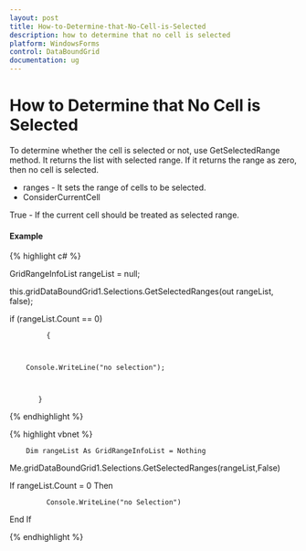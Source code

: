 ```yaml
---
layout: post
title: How-to-Determine-that-No-Cell-is-Selected
description: how to determine that no cell is selected
platform: WindowsForms
control: DataBoundGrid
documentation: ug
---
```


# How to Determine that No Cell is Selected

To determine whether the cell is selected or not, use GetSelectedRange method. It returns the list with selected range. If it returns the range as zero, then no cell is selected.

* ranges - It sets the range of cells to be selected.
* ConsiderCurrentCell

True - If the current cell should be treated as selected range.

#### Example

{% highlight c# %}



GridRangeInfoList rangeList = null;



   this.gridDataBoundGrid1.Selections.GetSelectedRanges(out rangeList, false);



   if (rangeList.Count == 0)



     	     {



     	Console.WriteLine("no selection");



           }

{% endhighlight %}

{% highlight vbnet %}



        Dim rangeList As GridRangeInfoList = Nothing

   Me.gridDataBoundGrid1.Selections.GetSelectedRanges(rangeList,False)

   If rangeList.Count = 0 Then

    		 Console.WriteLine("no Selection")

   End If


{% endhighlight %}


